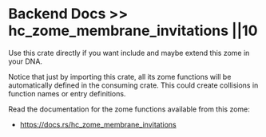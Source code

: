 # Backend Docs >> hc_zome_membrane_invitations ||10

Use this crate directly if you want include and maybe extend this zome in your DNA.

Notice that just by importing this crate, all its zome functions will be automatically defined in the consuming crate. This could create collisions in function names or entry definitions.

Read the documentation for the zome functions available from this zome:

- https://docs.rs/hc_zome_membrane_invitations